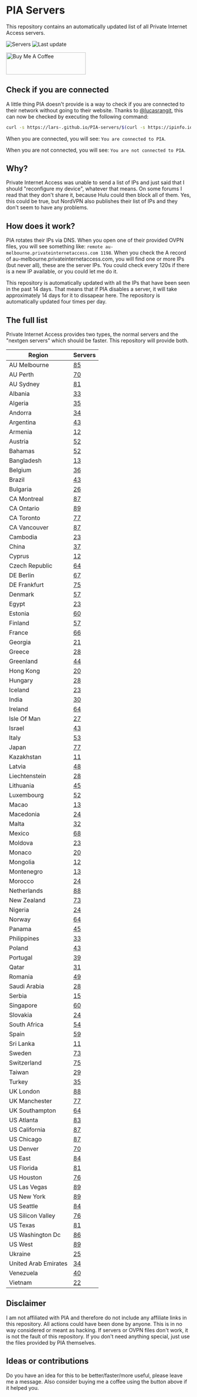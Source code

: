 # PIA Servers
This repository contains an automatically updated list of all Private Internet Access servers.

![Servers](https://img.shields.io/badge/servers-4831-brightgreen) ![Last update](https://img.shields.io/badge/last%20update-2022--12--13%2015%3A59%20CET-brightgreen) 

<a href="https://www.buymeacoffee.com/Lars-" target="_blank"><img src="https://cdn.buymeacoffee.com/buttons/v2/default-orange.png" alt="Buy Me A Coffee" height="60" style="height: 60px !important;width: 217px !important;" ></a>

## Check if you are connected
A little thing PIA doesn't provide is a way to check if you are connected to their network without going to their website.
Thanks to [@lucasrangit](https://github.com/lucasrangit), this can now be checked by executing the following command:
```bash
curl -s https://lars-.github.io/PIA-servers/$(curl -s https://ipinfo.io/ip)
```

When you are connected, you will see: `You are connected to PIA`.

When you are not connected, you will see: `You are not connected to PIA`.

## Why?
Private Internet Access was unable to send a list of IPs and just said that I should "reconfigure my device", whatever that means.
On some forums I read that they don't share it, because Hulu could then block all of them. Yes, this could be true, but NordVPN also publishes their list of IPs and they don't seem to have any problems.

## How does it work?
PIA rotates their IPs via DNS. When you open one of their provided OVPN files, you will see something like:
`remote au-melbourne.privateinternetaccess.com 1198`. When you check the A record of au-melbourne.privateinternetaccess.com, you will find one or more IPs (but never all), these are the server IPs.
You could check every 120s if there is a new IP available, or you could let me do it.

This repository is automatically updated with all the IPs that have been seen in the past 14 days. That means that if PIA disables a server, it will take approximately 14 days for it to dissapear here.
The repository is automatically updated four times per day.

## The full list
Private Internet Access provides two types, the normal servers and the "nextgen servers" which should be faster. This repository will provide both.

Region | Servers
------ |--------
AU Melbourne | [85](https://github.com/Lars-/PIA-servers/tree/master/regions/AU%20Melbourne)
AU Perth | [70](https://github.com/Lars-/PIA-servers/tree/master/regions/AU%20Perth)
AU Sydney | [81](https://github.com/Lars-/PIA-servers/tree/master/regions/AU%20Sydney)
Albania | [33](https://github.com/Lars-/PIA-servers/tree/master/regions/Albania)
Algeria | [35](https://github.com/Lars-/PIA-servers/tree/master/regions/Algeria)
Andorra | [34](https://github.com/Lars-/PIA-servers/tree/master/regions/Andorra)
Argentina | [43](https://github.com/Lars-/PIA-servers/tree/master/regions/Argentina)
Armenia | [12](https://github.com/Lars-/PIA-servers/tree/master/regions/Armenia)
Austria | [52](https://github.com/Lars-/PIA-servers/tree/master/regions/Austria)
Bahamas | [52](https://github.com/Lars-/PIA-servers/tree/master/regions/Bahamas)
Bangladesh | [13](https://github.com/Lars-/PIA-servers/tree/master/regions/Bangladesh)
Belgium | [36](https://github.com/Lars-/PIA-servers/tree/master/regions/Belgium)
Brazil | [43](https://github.com/Lars-/PIA-servers/tree/master/regions/Brazil)
Bulgaria | [26](https://github.com/Lars-/PIA-servers/tree/master/regions/Bulgaria)
CA Montreal | [87](https://github.com/Lars-/PIA-servers/tree/master/regions/CA%20Montreal)
CA Ontario | [89](https://github.com/Lars-/PIA-servers/tree/master/regions/CA%20Ontario)
CA Toronto | [77](https://github.com/Lars-/PIA-servers/tree/master/regions/CA%20Toronto)
CA Vancouver | [87](https://github.com/Lars-/PIA-servers/tree/master/regions/CA%20Vancouver)
Cambodia | [23](https://github.com/Lars-/PIA-servers/tree/master/regions/Cambodia)
China | [37](https://github.com/Lars-/PIA-servers/tree/master/regions/China)
Cyprus | [12](https://github.com/Lars-/PIA-servers/tree/master/regions/Cyprus)
Czech Republic | [64](https://github.com/Lars-/PIA-servers/tree/master/regions/Czech%20Republic)
DE Berlin | [67](https://github.com/Lars-/PIA-servers/tree/master/regions/DE%20Berlin)
DE Frankfurt | [75](https://github.com/Lars-/PIA-servers/tree/master/regions/DE%20Frankfurt)
Denmark | [57](https://github.com/Lars-/PIA-servers/tree/master/regions/Denmark)
Egypt | [23](https://github.com/Lars-/PIA-servers/tree/master/regions/Egypt)
Estonia | [60](https://github.com/Lars-/PIA-servers/tree/master/regions/Estonia)
Finland | [57](https://github.com/Lars-/PIA-servers/tree/master/regions/Finland)
France | [66](https://github.com/Lars-/PIA-servers/tree/master/regions/France)
Georgia | [21](https://github.com/Lars-/PIA-servers/tree/master/regions/Georgia)
Greece | [28](https://github.com/Lars-/PIA-servers/tree/master/regions/Greece)
Greenland | [44](https://github.com/Lars-/PIA-servers/tree/master/regions/Greenland)
Hong Kong | [20](https://github.com/Lars-/PIA-servers/tree/master/regions/Hong%20Kong)
Hungary | [28](https://github.com/Lars-/PIA-servers/tree/master/regions/Hungary)
Iceland | [23](https://github.com/Lars-/PIA-servers/tree/master/regions/Iceland)
India | [30](https://github.com/Lars-/PIA-servers/tree/master/regions/India)
Ireland | [64](https://github.com/Lars-/PIA-servers/tree/master/regions/Ireland)
Isle Of Man | [27](https://github.com/Lars-/PIA-servers/tree/master/regions/Isle%20Of%20Man)
Israel | [43](https://github.com/Lars-/PIA-servers/tree/master/regions/Israel)
Italy | [53](https://github.com/Lars-/PIA-servers/tree/master/regions/Italy)
Japan | [77](https://github.com/Lars-/PIA-servers/tree/master/regions/Japan)
Kazakhstan | [11](https://github.com/Lars-/PIA-servers/tree/master/regions/Kazakhstan)
Latvia | [48](https://github.com/Lars-/PIA-servers/tree/master/regions/Latvia)
Liechtenstein | [28](https://github.com/Lars-/PIA-servers/tree/master/regions/Liechtenstein)
Lithuania | [45](https://github.com/Lars-/PIA-servers/tree/master/regions/Lithuania)
Luxembourg | [52](https://github.com/Lars-/PIA-servers/tree/master/regions/Luxembourg)
Macao | [13](https://github.com/Lars-/PIA-servers/tree/master/regions/Macao)
Macedonia | [24](https://github.com/Lars-/PIA-servers/tree/master/regions/Macedonia)
Malta | [32](https://github.com/Lars-/PIA-servers/tree/master/regions/Malta)
Mexico | [68](https://github.com/Lars-/PIA-servers/tree/master/regions/Mexico)
Moldova | [23](https://github.com/Lars-/PIA-servers/tree/master/regions/Moldova)
Monaco | [20](https://github.com/Lars-/PIA-servers/tree/master/regions/Monaco)
Mongolia | [12](https://github.com/Lars-/PIA-servers/tree/master/regions/Mongolia)
Montenegro | [13](https://github.com/Lars-/PIA-servers/tree/master/regions/Montenegro)
Morocco | [24](https://github.com/Lars-/PIA-servers/tree/master/regions/Morocco)
Netherlands | [88](https://github.com/Lars-/PIA-servers/tree/master/regions/Netherlands)
New Zealand | [73](https://github.com/Lars-/PIA-servers/tree/master/regions/New%20Zealand)
Nigeria | [24](https://github.com/Lars-/PIA-servers/tree/master/regions/Nigeria)
Norway | [64](https://github.com/Lars-/PIA-servers/tree/master/regions/Norway)
Panama | [45](https://github.com/Lars-/PIA-servers/tree/master/regions/Panama)
Philippines | [33](https://github.com/Lars-/PIA-servers/tree/master/regions/Philippines)
Poland | [43](https://github.com/Lars-/PIA-servers/tree/master/regions/Poland)
Portugal | [39](https://github.com/Lars-/PIA-servers/tree/master/regions/Portugal)
Qatar | [31](https://github.com/Lars-/PIA-servers/tree/master/regions/Qatar)
Romania | [49](https://github.com/Lars-/PIA-servers/tree/master/regions/Romania)
Saudi Arabia | [28](https://github.com/Lars-/PIA-servers/tree/master/regions/Saudi%20Arabia)
Serbia | [15](https://github.com/Lars-/PIA-servers/tree/master/regions/Serbia)
Singapore | [60](https://github.com/Lars-/PIA-servers/tree/master/regions/Singapore)
Slovakia | [24](https://github.com/Lars-/PIA-servers/tree/master/regions/Slovakia)
South Africa | [54](https://github.com/Lars-/PIA-servers/tree/master/regions/South%20Africa)
Spain | [59](https://github.com/Lars-/PIA-servers/tree/master/regions/Spain)
Sri Lanka | [11](https://github.com/Lars-/PIA-servers/tree/master/regions/Sri%20Lanka)
Sweden | [73](https://github.com/Lars-/PIA-servers/tree/master/regions/Sweden)
Switzerland | [75](https://github.com/Lars-/PIA-servers/tree/master/regions/Switzerland)
Taiwan | [29](https://github.com/Lars-/PIA-servers/tree/master/regions/Taiwan)
Turkey | [35](https://github.com/Lars-/PIA-servers/tree/master/regions/Turkey)
UK London | [88](https://github.com/Lars-/PIA-servers/tree/master/regions/UK%20London)
UK Manchester | [77](https://github.com/Lars-/PIA-servers/tree/master/regions/UK%20Manchester)
UK Southampton | [64](https://github.com/Lars-/PIA-servers/tree/master/regions/UK%20Southampton)
US Atlanta | [83](https://github.com/Lars-/PIA-servers/tree/master/regions/US%20Atlanta)
US California | [87](https://github.com/Lars-/PIA-servers/tree/master/regions/US%20California)
US Chicago | [87](https://github.com/Lars-/PIA-servers/tree/master/regions/US%20Chicago)
US Denver | [70](https://github.com/Lars-/PIA-servers/tree/master/regions/US%20Denver)
US East | [84](https://github.com/Lars-/PIA-servers/tree/master/regions/US%20East)
US Florida | [81](https://github.com/Lars-/PIA-servers/tree/master/regions/US%20Florida)
US Houston | [76](https://github.com/Lars-/PIA-servers/tree/master/regions/US%20Houston)
US Las Vegas | [89](https://github.com/Lars-/PIA-servers/tree/master/regions/US%20Las%20Vegas)
US New York | [89](https://github.com/Lars-/PIA-servers/tree/master/regions/US%20New%20York)
US Seattle | [84](https://github.com/Lars-/PIA-servers/tree/master/regions/US%20Seattle)
US Silicon Valley | [76](https://github.com/Lars-/PIA-servers/tree/master/regions/US%20Silicon%20Valley)
US Texas | [81](https://github.com/Lars-/PIA-servers/tree/master/regions/US%20Texas)
US Washington Dc | [86](https://github.com/Lars-/PIA-servers/tree/master/regions/US%20Washington%20Dc)
US West | [89](https://github.com/Lars-/PIA-servers/tree/master/regions/US%20West)
Ukraine | [25](https://github.com/Lars-/PIA-servers/tree/master/regions/Ukraine)
United Arab Emirates | [34](https://github.com/Lars-/PIA-servers/tree/master/regions/United%20Arab%20Emirates)
Venezuela | [40](https://github.com/Lars-/PIA-servers/tree/master/regions/Venezuela)
Vietnam | [22](https://github.com/Lars-/PIA-servers/tree/master/regions/Vietnam)


## Disclaimer
I am not affiliated with PIA and therefore do not include any affiliate links in this repository. 
All actions could have been done by anyone. This is in no way considered or meant as hacking. 
If servers or OVPN files don't work, it is not the fault of this repository. If you don't need anything special, just use the files provided by PIA themselves.

## Ideas or contributions
Do you have an idea for this to be better/faster/more useful, please leave me a message. Also consider buying me a coffee using the button above if it helped you.
